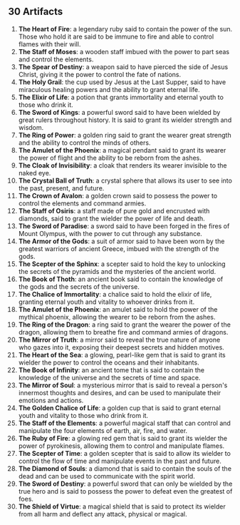 ## 30 Artifacts

1. **The Heart of Fire**: a legendary ruby said to contain the power of the sun. Those who hold it are said to be immune to fire and able to control flames with their will.
1. **The Staff of Moses**: a wooden staff imbued with the power to part seas and control the elements.
1. **The Spear of Destiny**: a weapon said to have pierced the side of Jesus Christ, giving it the power to control the fate of nations.
1. **The Holy Grail**: the cup used by Jesus at the Last Supper, said to have miraculous healing powers and the ability to grant eternal life.
1. **The Elixir of Life**: a potion that grants immortality and eternal youth to those who drink it.
1. **The Sword of Kings**: a powerful sword said to have been wielded by great rulers throughout history. It is said to grant its wielder strength and wisdom.
1. **The Ring of Power**: a golden ring said to grant the wearer great strength and the ability to control the minds of others.
1. **The Amulet of the Phoenix**: a magical pendant said to grant its wearer the power of flight and the ability to be reborn from the ashes.
1. **The Cloak of Invisibility**: a cloak that renders its wearer invisible to the naked eye.
1. **The Crystal Ball of Truth**: a crystal sphere that allows its user to see into the past, present, and future.
1. **The Crown of Avalon**: a golden crown said to possess the power to control the elements and command armies.
1. **The Staff of Osiris**: a staff made of pure gold and encrusted with diamonds, said to grant the wielder the power of life and death.
1. **The Sword of Paradise**: a sword said to have been forged in the fires of Mount Olympus, with the power to cut through any substance.
1. **The Armor of the Gods**: a suit of armor said to have been worn by the greatest warriors of ancient Greece, imbued with the strength of the gods.
1. **The Scepter of the Sphinx**: a scepter said to hold the key to unlocking the secrets of the pyramids and the mysteries of the ancient world.
1. **The Book of Thoth**: an ancient book said to contain the knowledge of the gods and the secrets of the universe.
1. **The Chalice of Immortality**: a chalice said to hold the elixir of life, granting eternal youth and vitality to whoever drinks from it.
1. **The Amulet of the Phoenix**: an amulet said to hold the power of the mythical phoenix, allowing the wearer to be reborn from the ashes.
1. **The Ring of the Dragon**: a ring said to grant the wearer the power of the dragon, allowing them to breathe fire and command armies of dragons.
1. **The Mirror of Truth**: a mirror said to reveal the true nature of anyone who gazes into it, exposing their deepest secrets and hidden motives.
1. **The Heart of the Sea**: a glowing, pearl-like gem that is said to grant its wielder the power to control the oceans and their inhabitants.
1. **The Book of Infinity**: an ancient tome that is said to contain the knowledge of the universe and the secrets of time and space.
1. **The Mirror of Soul**: a mysterious mirror that is said to reveal a person's innermost thoughts and desires, and can be used to manipulate their emotions and actions.
1. **The Golden Chalice of Life**: a golden cup that is said to grant eternal youth and vitality to those who drink from it.
1. **The Staff of the Elements**: a powerful magical staff that can control and manipulate the four elements of earth, air, fire, and water.
1. **The Ruby of Fire**: a glowing red gem that is said to grant its wielder the power of pyrokinesis, allowing them to control and manipulate flames.
1. **The Scepter of Time**: a golden scepter that is said to allow its wielder to control the flow of time and manipulate events in the past and future.
1. **The Diamond of Souls**: a diamond that is said to contain the souls of the dead and can be used to communicate with the spirit world.
1. **The Sword of Destiny**: a powerful sword that can only be wielded by the true hero and is said to possess the power to defeat even the greatest of foes.
1. **The Shield of Virtue**: a magical shield that is said to protect its wielder from all harm and deflect any attack, physical or magical.


